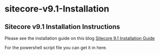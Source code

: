 # sitecore-v9.1-Installation
## Sitecore v9.1 Installation Instructions

Please see the installation guide on this blog [Sitecore 9.1 Installation Guide](https://sitecoreazuremvc.wordpress.com/2019/01/04/sitecore-9-1-initial-release-installation/)

For the powershell script file you can get it in here.
